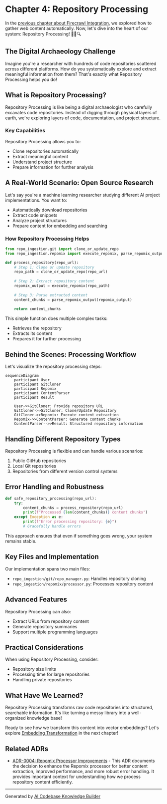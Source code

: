 # Chapter 4: Repository Processing

In the [previous chapter about Firecrawl Integration](03_firecrawl_integration.md), we explored how to gather web content automatically. Now, let's dive into the heart of our system: Repository Processing! 🕵️‍♀️🔍

## The Digital Archaeology Challenge

Imagine you're a researcher with hundreds of code repositories scattered across different platforms. How do you systematically explore and extract meaningful information from them? That's exactly what Repository Processing helps you do!

## What is Repository Processing?

Repository Processing is like being a digital archaeologist who carefully excavates code repositories. Instead of digging through physical layers of earth, we're exploring layers of code, documentation, and project structure.

### Key Capabilities

Repository Processing allows you to:
- Clone repositories automatically
- Extract meaningful content
- Understand project structure
- Prepare information for further analysis

## A Real-World Scenario: Open Source Research

Let's say you're a machine learning researcher studying different AI project implementations. You want to:
- Automatically download repositories
- Extract code snippets
- Analyze project structures
- Prepare content for embedding and searching

### How Repository Processing Helps

```python
from repo_ingestion.git import clone_or_update_repo
from repo_ingestion.repomix import execute_repomix, parse_repomix_output

def process_repository(repo_url):
    # Step 1: Clone or update repository
    repo_path = clone_or_update_repo(repo_url)
    
    # Step 2: Extract repository content
    repomix_output = execute_repomix(repo_path)
    
    # Step 3: Parse extracted content
    content_chunks = parse_repomix_output(repomix_output)
    
    return content_chunks
```

This simple function does multiple complex tasks:
- Retrieves the repository
- Extracts its content
- Prepares it for further processing

## Behind the Scenes: Processing Workflow

Let's visualize the repository processing steps:

```mermaid
sequenceDiagram
    participant User
    participant GitCloner
    participant Repomix
    participant ContentParser
    participant Result

    User->>GitCloner: Provide repository URL
    GitCloner->>GitCloner: Clone/Update Repository
    GitCloner->>Repomix: Execute content extraction
    Repomix->>ContentParser: Generate content chunks
    ContentParser-->>Result: Structured repository information
```

## Handling Different Repository Types

Repository Processing is flexible and can handle various scenarios:

1. Public GitHub repositories
2. Local Git repositories
3. Repositories from different version control systems

## Error Handling and Robustness

```python
def safe_repository_processing(repo_url):
    try:
        content_chunks = process_repository(repo_url)
        print(f"Processed {len(content_chunks)} content chunks")
    except Exception as e:
        print(f"Error processing repository: {e}")
        # Gracefully handle errors
```

This approach ensures that even if something goes wrong, your system remains stable.

## Key Files and Implementation

Our implementation spans two main files:
- `repo_ingestion/git/repo_manager.py`: Handles repository cloning
- `repo_ingestion/repomix/processor.py`: Processes repository content

## Advanced Features

Repository Processing can also:
- Extract URLs from repository content
- Generate repository summaries
- Support multiple programming languages

## Practical Considerations

When using Repository Processing, consider:
- Repository size limits
- Processing time for large repositories
- Handling private repositories

## What Have We Learned?

Repository Processing transforms raw code repositories into structured, searchable information. It's like turning a messy library into a well-organized knowledge base!

Ready to see how we transform this content into vector embeddings? Let's explore [Embedding Transformation](05_embedding_transformation.md) in the next chapter!

## Related ADRs

- [ADR-0004: Repomix Processor Improvements](adr/0004-repomix-processor-improvements.md) - This ADR documents the decision to enhance the Repomix processor for better content extraction, improved performance, and more robust error handling. It provides important context for understanding how we process repository content efficiently.

---

Generated by [AI Codebase Knowledge Builder](https://github.com/The-Pocket/Tutorial-Codebase-Knowledge)